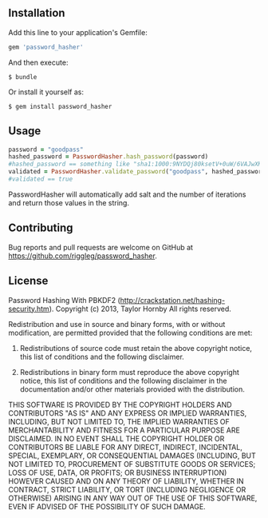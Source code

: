 
## Installation

Add this line to your application's Gemfile:

```ruby
gem 'password_hasher'
```

And then execute:

    $ bundle

Or install it yourself as:

    $ gem install password_hasher

## Usage

```ruby
password = "goodpass"
hashed_password = PasswordHasher.hash_password(password)
#hashed_password == something like "sha1:1000:9NYDQj80ksetV+0uW/6VAJwXKTGDqKyv:SnRzqabSk/Kpmb9C109NIv+zbHArz4kg"
validated = PasswordHasher.validate_password("goodpass", hashed_password)
#validated == true
```

PasswordHasher will automatically add salt and the number of iterations and return those values in the string.

## Contributing

Bug reports and pull requests are welcome on GitHub at https://github.com/riggleg/password_hasher.


## License

Password Hashing With PBKDF2 (http://crackstation.net/hashing-security.htm).
Copyright (c) 2013, Taylor Hornby
All rights reserved.

Redistribution and use in source and binary forms, with or without modification, are permitted provided that the following conditions are met:

1. Redistributions of source code must retain the above copyright notice, this list of conditions and the following disclaimer.

2. Redistributions in binary form must reproduce the above copyright notice, this list of conditions and the following disclaimer in the documentation 
and/or other materials provided with the distribution.

THIS SOFTWARE IS PROVIDED BY THE COPYRIGHT HOLDERS AND CONTRIBUTORS "AS IS" AND ANY EXPRESS OR IMPLIED WARRANTIES, INCLUDING, BUT NOT LIMITED TO, THE IMPLIED WARRANTIES OF MERCHANTABILITY AND FITNESS FOR A PARTICULAR PURPOSE ARE DISCLAIMED. IN NO EVENT SHALL THE COPYRIGHT HOLDER OR CONTRIBUTORS BE LIABLE FOR ANY DIRECT, INDIRECT, INCIDENTAL, SPECIAL, EXEMPLARY, OR CONSEQUENTIAL DAMAGES (INCLUDING, BUT NOT LIMITED TO, PROCUREMENT OF SUBSTITUTE GOODS OR SERVICES; LOSS OF USE, DATA, OR PROFITS; OR BUSINESS INTERRUPTION) HOWEVER CAUSED AND ON ANY THEORY OF LIABILITY, WHETHER IN CONTRACT, STRICT LIABILITY, OR TORT (INCLUDING NEGLIGENCE OR OTHERWISE) ARISING IN ANY WAY OUT OF THE USE OF THIS SOFTWARE, EVEN IF ADVISED OF THE POSSIBILITY OF SUCH DAMAGE.


